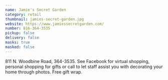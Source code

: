 ```yaml
---
name: Jamie's Secret Garden
category: retail
thumbnail: jamies-secret-garden.jpg
website: https://www.jamiessecretgarden.com/
number: 816-364-3535
pickup: false
delivery: false
masks: true
masked: false
---
```

811 N. Woodbine Road, 364-3535. See Facebook for virtual shopping, personal shopping for gifts or call to let staff assist you with decorating your home through photos. Free gift wrap.